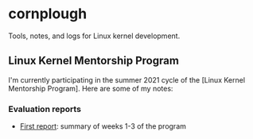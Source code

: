 # cornplough
Tools, notes, and logs for Linux kernel development.

## Linux Kernel Mentorship Program

I'm currently participating in the summer 2021 cycle of the [Linux Kernel Mentorship Program]. Here are some of my notes:

### Evaluation reports
- [First report](/notes/report1.md): summary of weeks 1-3 of the program

